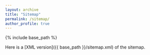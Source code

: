 ```yaml
---
layout: archive
title: "Sitemap"
permalink: /sitemap/
author_profile: true
---
```


{% include base_path %}

Here is a [XML version]({{ base_path }}/sitemap.xml) of the sitemap.
